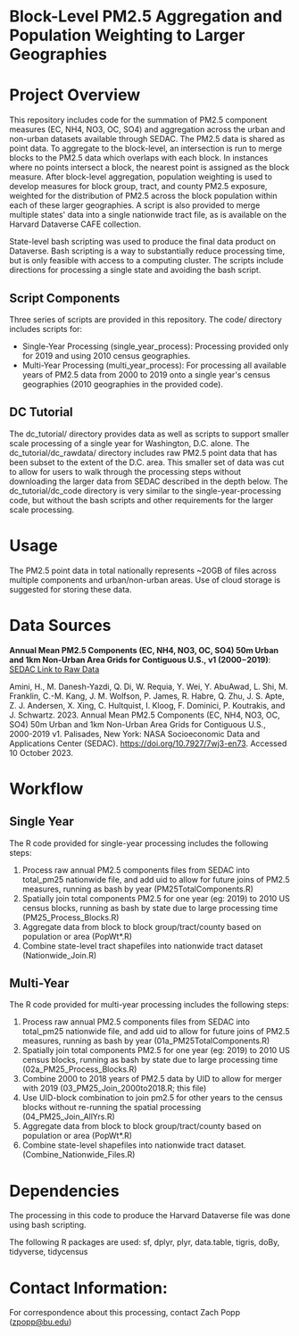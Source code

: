 # Block-Level PM2.5 Aggregation and Population Weighting to Larger Geographies

# Project Overview
This repository includes code for the summation of PM2.5 component measures (EC, NH4, NO3, OC, SO4) and aggregation across the urban and non-urban datasets available through SEDAC. The PM2.5 data is shared as point data. To aggregate to the block-level, an intersection is run to merge blocks to the PM2.5 data which overlaps with each block. In instances where no points intersect a block, the nearest point is assigned as the block measure. After block-level aggregation, population weighting is used to develop measures for block group, tract, and county PM2.5 exposure, weighted for the distribution of PM2.5 across the block population within each of these larger geographies. A script is also provided to merge multiple states' data into a single nationwide tract file, as is available on the Harvard Dataverse CAFE collection.

State-level bash scripting was used to produce the final data product on Dataverse. Bash scripting is a way to substantially reduce processing time, but is only feasible with access to a computing cluster. The scripts include directions for processing a single state and avoiding the bash script. 

## Script Components
Three series of scripts are provided in this repository. The code/ directory includes scripts for:
- Single-Year Processing (single_year_process): Processing provided only for 2019 and using 2010 census geographies.
- Multi-Year Processing (multi_year_process): For processing all available years of PM2.5 data from 2000 to 2019 onto a single year's census geographies (2010 geographies in the provided code).

## DC Tutorial
The dc_tutorial/ directory provides data as well as scripts to support smaller scale processing of a single year for Washington, D.C. alone. The dc_tutorial/dc_rawdata/ directory includes raw PM2.5 point data that has been subset to the extent of the D.C. area. This smaller set of data was cut to allow for users to walk through the processing steps without downloading the larger data from SEDAC described in the depth below. The dc_tutorial/dc_code directory is very similar to the single-year-processing code, but without the bash scripts and other requirements for the larger scale processing.

# Usage
The PM2.5 point data in total nationally represents ~20GB of files across multiple components and urban/non-urban areas. Use of cloud storage is suggested for storing these data. 

# Data Sources
**Annual Mean PM2.5 Components (EC, NH4, NO3, OC, SO4) 50m Urban and 1km Non-Urban Area Grids for Contiguous U.S., v1 (2000 – 2019)**: 	[SEDAC Link to Raw Data](https://sedac.ciesin.columbia.edu/data/set/aqdh-pm2-5-component-ec-nh4-no3-oc-so4-50m-1km-contiguous-us-2000-2019)

Amini, H., M. Danesh-Yazdi, Q. Di, W. Requia, Y. Wei, Y. AbuAwad, L. Shi, M. Franklin, C.-M. Kang, J. M. Wolfson, P. James, R. Habre, Q. Zhu, J. S. Apte, Z. J. Andersen, X. Xing, C. Hultquist, I. Kloog, F. Dominici, P. Koutrakis, and J. Schwartz. 2023. Annual Mean PM2.5 Components (EC, NH4, NO3, OC, SO4) 50m Urban and 1km Non-Urban Area Grids for Contiguous U.S., 2000-2019 v1. Palisades, New York: NASA Socioeconomic Data and Applications Center (SEDAC). https://doi.org/10.7927/7wj3-en73. Accessed 10 October 2023.
	
# Workflow
## Single Year
The R code provided for single-year processing includes the following steps:
1) Process raw annual PM2.5 components files from SEDAC into total_pm25 nationwide file, and add uid to allow for future joins of PM2.5 measures, running as bash by year (PM25TotalComponents.R)
2) Spatially join total components PM2.5 for one year (eg: 2019) to 2010 US census blocks, running as bash by state due to large processing time (PM25_Process_Blocks.R)
3) Aggregate data from block to block group/tract/county based on population or area (PopWt*.R)
4) Combine state-level tract shapefiles into nationwide tract dataset (Nationwide_Join.R)

## Multi-Year
The R code provided for multi-year processing includes the following steps:
1) Process raw annual PM2.5 components files from SEDAC into total_pm25 nationwide file, and add uid to allow  for future joins of PM2.5 measures, running as bash by year (01a_PM25TotalComponents.R)
2) Spatially join total components PM2.5 for one year (eg: 2019) to 2010 US census blocks, running as bash by state due to large processing time (02a_PM25_Process_Blocks.R)
3) Combine 2000 to 2018 years of PM2.5 data by UID to allow for merger with 2019 (03_PM25_Join_2000to2018.R; this file)
4) Use UID-block combination to join pm2.5 for other years to the census blocks without re-running the spatial processing (04_PM25_Join_AllYrs.R)
5) Aggregate data from block to block group/tract/county based on population or area (PopWt*.R)
6) Combine state-level shapefiles into nationwide tract dataset. (Combine_Nationwide_Files.R)


# Dependencies
The processing in this code to produce the Harvard Dataverse file was done using bash scripting. 

The following R packages are used: sf, dplyr, plyr, data.table, tigris, doBy, tidyverse, tidycensus

# Contact Information: 
For correspondence about this processing, contact Zach Popp (zpopp@bu.edu)
